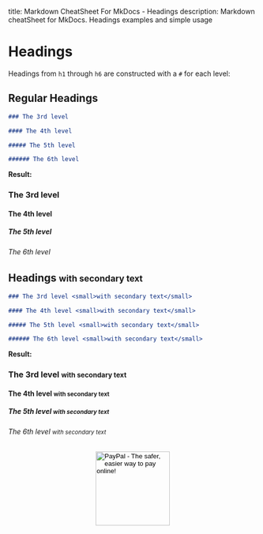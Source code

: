 title: Markdown CheatSheet For MkDocs - Headings
description: Markdown cheatSheet for MkDocs. Headings examples and simple usage

# Headings

Headings from `h1` through `h6` are constructed with a `#` for each level:

## Regular Headings

```markdown
### The 3rd level

#### The 4th level

##### The 5th level

###### The 6th level
```

__Result:__

### The 3rd level

#### The 4th level

##### The 5th level

###### The 6th level

## Headings <small>with secondary text</small>

```markdown
### The 3rd level <small>with secondary text</small>

#### The 4th level <small>with secondary text</small>

##### The 5th level <small>with secondary text</small>

###### The 6th level <small>with secondary text</small>
```

__Result:__

### The 3rd level <small>with secondary text</small>

#### The 4th level <small>with secondary text</small>

##### The 5th level <small>with secondary text</small>

###### The 6th level <small>with secondary text</small>

<!-- Donation Button -->
<form action="https://www.paypal.com/cgi-bin/webscr" method="post" target="_top" align="center"><input type="hidden" name="cmd" value="_s-xclick"><input type="hidden" name="hosted_button_id" value="Q94AU5RUD4X6A"><input type="image" src="https://raw.githubusercontent.com/fire1ce/3os.org/gh-pages/assets/images/beerDonation.png" width="150px" border="0" name="submit" alt="PayPal - The safer, easier way to pay online!"></form>
<!-- Donation Button -->